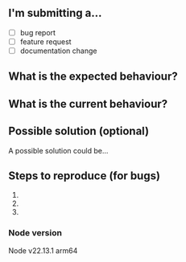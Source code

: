 ## I'm submitting a...

- [ ] bug report
- [ ] feature request
- [ ] documentation change

## What is the expected behaviour?

<!--- Describe the expected behaviour in details. -->

## What is the current behaviour?

<!--- Describe the current behaviour in details. -->

## Possible solution (optional)

<!-- If you have a solution proposal, please explain it here. -->
<!-- If your solution includes implementation, you should also open a pull request with this as related issue. -->
<!-- You can delete this section if you don't want to suggest a possible solution. -->

A possible solution could be...

## Steps to reproduce (for bugs)

<!-- You can delete this section if you are not submitting a bug report. -->

1.
2.
3.

### Node version

<!-- Indicate your node version here. -->
<!-- You can print it using `node --version`. -->

Node v22.13.1 arm64
